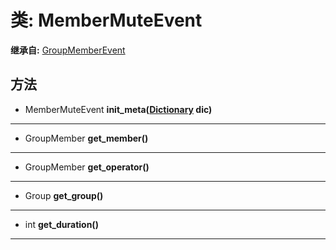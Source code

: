 # 类: MemberMuteEvent  
  
**继承自:** [GroupMemberEvent](https://docs.godotengine.org/en/latest/classes/class_groupmemberevent.html)  
  
## 方法 
  
- MemberMuteEvent **init_meta([Dictionary](https://docs.godotengine.org/en/latest/classes/class_dictionary.html) dic)**  
  
---  
  
- GroupMember **get_member()**  
  
---  
  
- GroupMember **get_operator()**  
  
---  
  
- Group **get_group()**  
  
---  
  
- int **get_duration()**  
  
---  
  

